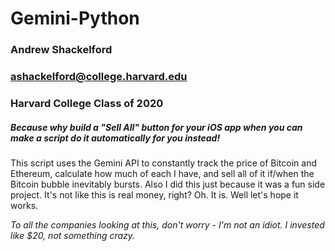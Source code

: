 # Gemini-Python  
### Andrew Shackelford  
### ashackelford@college.harvard.edu
### Harvard College Class of 2020

##### Because why build a "Sell All" button for your iOS app when you can make a script do it automatically for you instead!

This script uses the Gemini API to constantly track the price of Bitcoin and Ethereum, calculate how much of each I have, and sell all of it if/when the Bitcoin bubble inevitably bursts. Also I did this just because it was a fun side project. It's not like this is real money, right? Oh. It is. Well let's hope it works.

*To all the companies looking at this, don't worry - I'm not an idiot. I invested like $20, not something crazy.*